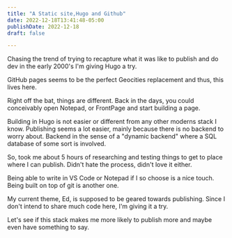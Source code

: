 ```yaml
---
title: "A Static site,Hugo and Github"
date: 2022-12-18T13:41:48-05:00
publishDate: 2022-12-18
draft: false

---
```


Chasing the trend of trying to recapture what it was like to publish and do dev in the early 2000's I'm giving Hugo a try.

GitHub pages seems to be the perfect Geocities replacement and thus, this lives here. 

Right off the bat, things are different. Back in the days, you could conceivably open Notepad, or FrontPage and start building a page. 

Building in Hugo is not easier or different from any other moderns stack I know. Publishing seems a lot easier, mainly because there is no backend to worry about. Backend in the sense of a "dynamic backend" where a SQL database of some sort is involved.

So, took me about 5 hours of researching and testing things to get to place where I can publish. Didn't hate the process, didn't love it either. 

Being able to write in VS Code or Notepad if I so choose is a nice touch. Being built on top of git is another one.

My current theme, Ed, is supposed to be geared towards publishing. Since I don't intend to share much code here, I'm giving it a try. 

Let's see if this stack makes me more likely to publish more and maybe even have something to say. 
